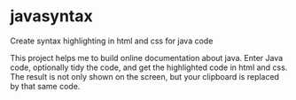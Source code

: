 # javasyntax
Create syntax highlighting in html and css for java code

  This project helps me to build online documentation about java.
  Enter Java code, optionally tidy the code, and get the highlighted code in html and css.
  The result is not only shown on the screen, but your clipboard is replaced by that same code.
